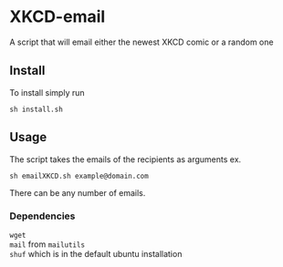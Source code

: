 # XKCD-email
A script that will email either the newest XKCD comic or a random one

## Install ##
To install simply run 
```
sh install.sh
```
## Usage ##
The script takes the emails of the recipients as arguments ex.
```
sh emailXKCD.sh example@domain.com
```
There can be any number of emails.

### Dependencies ###
```wget```<br>
```mail``` from ```mailutils```<br>
```shuf``` which is in the default ubuntu installation
